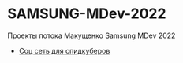 # SAMSUNG-MDev-2022
Проекты потока Макущенко Samsung MDev 2022



* [Соц сеть для спидкуберов](https://github.com/alexp0111/Messenger_project)
